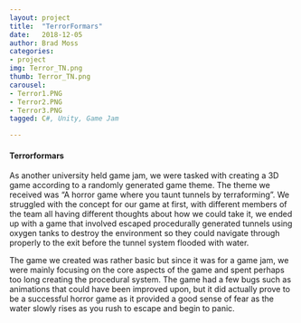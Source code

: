 ```yaml
---
layout: project
title:  "TerrorFormars"
date:   2018-12-05
author: Brad Moss
categories:
- project
img: Terror_TN.png
thumb: Terror_TN.png
carousel:
- Terror1.PNG
- Terror2.PNG
- Terror3.PNG
tagged: C#, Unity, Game Jam

---
```

#### Terrorformars

As another university held game jam, we were tasked with creating a 3D game according to a randomly generated game theme. The theme we received was “A horror game where you taunt tunnels by terraforming”. We struggled with the concept for our game at first, with different members of the team all having different thoughts about how we could take it, we ended up with a game that involved escaped procedurally generated tunnels using oxygen tanks to destroy the environment so they could navigate through properly to the exit before the tunnel system flooded with water.

The game we created was rather basic but since it was for a game jam, we were mainly focusing on the core aspects of the game and spent perhaps too long creating the procedural system. The game had a few bugs such as animations that could have been improved upon, but it did actually prove to be a successful horror game as it provided a good sense of fear as the water slowly rises as you rush to escape and begin to panic.
